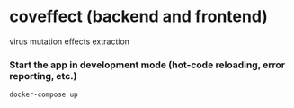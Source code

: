 # coveffect (backend and frontend)

virus mutation effects extraction

### Start the app in development mode (hot-code reloading, error reporting, etc.)
```bash
docker-compose up
```
